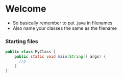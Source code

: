 # Welcome 

- So basically remember to put .java in filenames
- Also name your classes the same as the filename

### Starting files

```java
public class MyClass {
    public static void main(String[] args) {
      //p    
    }
}
```
